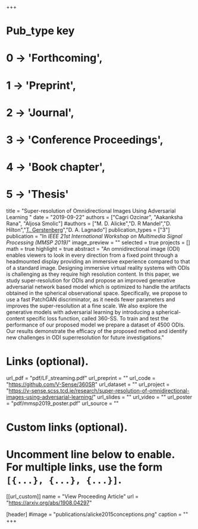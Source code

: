 +++
# Pub_type key
# 0 -> 'Forthcoming',
# 1 -> 'Preprint',
# 2 -> 'Journal',
# 3 -> 'Conference Proceedings',
# 4 -> 'Book chapter',
# 5 -> 'Thesis'

title = "Super-resolution of Omnidirectional Images Using Adversarial Learning "
date = "2019-09-22"
authors = ["Cagri Ozcinar", "Aakanksha Rana", "Aljosa Smolic"]
#authors = ["M. D. Alicke","D. R Mandel","D. Hilton","[T. Gerstenberg](https://tobiasgerstenberg.github.io/)","D. A. Lagnado"]
publication_types = ["3"]
publication = "In *IEEE 21st International Workshop on Multimedia Signal Processing (MMSP 2019)*"
image_preview = ""
selected = true
projects = []
math = true
highlight = true
abstract = "An omnidirectional image (ODI) enables viewers to look in every direction from a fixed point through a headmounted display providing an immersive experience compared to that of a standard image. Designing immersive virtual reality systems with ODIs is challenging as they require high resolution content. In this paper, we study super-resolution for ODIs and
propose an improved generative adversarial network based model which is optimized to handle the artifacts obtained in the spherical observational space. Specifically, we propose to use a fast PatchGAN discriminator, as it needs fewer parameters and improves the super-resolution at a fine scale. We also explore the generative models with adversarial learning by introducing
a spherical-content specific loss function, called 360-SS. To train and test the performance of our proposed model we prepare a dataset of 4500 ODIs. Our results demonstrate the efficacy of the proposed method and identify new challenges in ODI superresolution for future investigations."

# Links (optional).
url_pdf = "pdf/LF_streaming.pdf"
url_preprint = ""
url_code = "https://github.com/V-Sense/360SR"
url_dataset = ""
url_project = "https://v-sense.scss.tcd.ie/research/super-resolution-of-omnidirectional-images-using-adversarial-learning/"
url_slides = ""
url_video = ""
url_poster = "pdf/mmsp2019_poster.pdf"
url_source = ""

# Custom links (optional).
#   Uncomment line below to enable. For multiple links, use the form `[{...}, {...}, {...}]`.
[[url_custom]]
name = "View Proceeding Article"
url = "https://arxiv.org/abs/1908.04297"

[header]
#image = "publications/alicke2015conceptions.png"
caption = ""
+++


